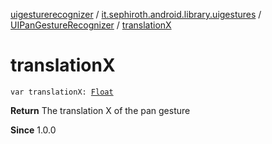 [uigesturerecognizer](../../index.md) / [it.sephiroth.android.library.uigestures](../index.md) / [UIPanGestureRecognizer](index.md) / [translationX](./translation-x.md)

# translationX

`var translationX: `[`Float`](https://kotlinlang.org/api/latest/jvm/stdlib/kotlin/-float/index.html)

**Return**
The translation X of the pan gesture

**Since**
1.0.0

